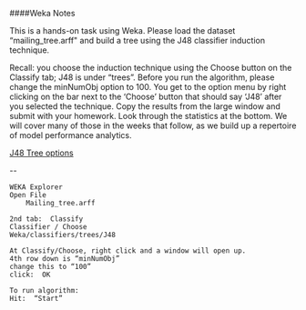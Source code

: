 ####Weka Notes

This is a hands-on task using Weka.  Please load the dataset “mailing_tree.arff" and build a tree using the J48 classifier induction technique.  

Recall: you choose the induction technique using the Choose button on the Classify tab; J48 is under “trees”.  Before you run the algorithm, please change the minNumObj option to 100. You get to the option menu by right clicking on the bar next to the ‘Choose’ button that should say ‘J48’ after you selected the technique. Copy the results from the large window and submit with your homework.  Look through the statistics at the bottom.  We will cover many of those in the weeks that follow, as we build up a repertoire of model performance analytics.

[J48 Tree options](https://github.com/reshama/resource-links/blob/master/weka/j48_tree.png)

--
```
WEKA Explorer
Open File
    Mailing_tree.arff

2nd tab:  Classify
Classifier / Choose
Weka/classifiers/trees/J48

At Classify/Choose, right click and a window will open up.
4th row down is “minNumObj”
change this to “100”
click:  OK

To run algorithm:
Hit:  “Start”
```
